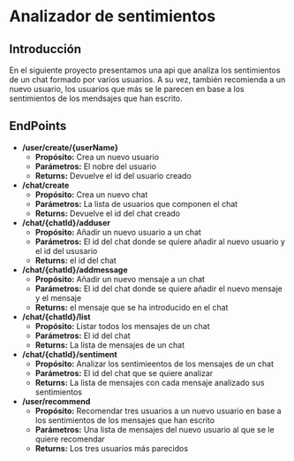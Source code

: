 # Analizador de sentimientos
## Introducción
En el siguiente proyecto presentamos una api que analiza los sentimientos de un chat formado por varios usuarios. A su vez, también recomienda a un nuevo usuario, los usuarios que más se le parecen en base a los sentimientos de los mendsajes que han escrito.

## EndPoints

* **/user/create/{userName}**
    - **Propósito:** Crea un nuevo usuario
    - **Parámetros:** El nobre del usuario
    - **Returns:** Devuelve el id del usuario creado
* **/chat/create**
    - **Propósito:** Crea un nuevo chat
    - **Parámetros:** La lista de usuarios que componen el chat
    - **Returns:** Devuelve el id del chat creado
* **/chat/{chatId}/adduser**
    - **Propósito:** Añadir un nuevo usuario a un chat
    - **Parámetros:** El id del chat donde se quiere añadir al nuevo usuario y el id del ususario
    - **Returns:** el id del chat
* **/chat/{chatId}/addmessage**
    - **Propósito:** Añadir un nuevo mensaje a un chat
    - **Parámetros:** El id del chat donde se quiere añadir el nuevo mensaje y el mensaje
    - **Returns:** el mensaje que se ha introducido en el chat
* **/chat/{chatId}/list**
    - **Propósito:** Listar todos los mensajes de un chat
    - **Parámetros:** El id del chat
    - **Returns:** La lista de mensajes de un chat
* **/chat/{chatId}/sentiment**
    - **Propósito:** Analizar los sentimieentos de los mensajes de un chat
    - **Parámetros:** El id del chat que se quiere analizar
    - **Returns:** La lista de mensajes con cada mensaje analizado sus sentimientos
* **/user/recommend**
    - **Propósito:** Recomendar tres usuarios a un nuevo usuario en base a los sentimientos de los mensajes que han escrito
    - **Parámetros:** Una lista de mensajes del nuevo usuario al que se le quiere recomendar
    - **Returns:** Los tres usuarios más parecidos


